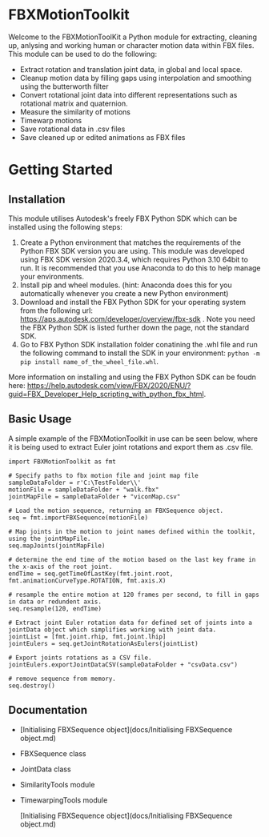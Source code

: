 # FBXMotionToolkit
Welcome to the FBXMotionToolKit a Python module for extracting, cleaning up, anlysing and working human or character motion data within FBX files.  This module can be used to do the following:

- Extract rotation and translation joint data, in global and local space.
- Cleanup motion data by filling gaps using interpolation and smoothing using the butterworth filter
- Convert rotational joint data into different representations such as rotational matrix and quaternion.
- Measure the similarity of motions
- Timewarp motions
- Save rotational data in .csv files
- Save cleaned up or edited animations as FBX files

# Getting Started

## Installation

This module utilises Autodesk's freely FBX Python SDK which can be installed using the following steps:

1. Create a Python environment that matches the requirements of the Python FBX SDK version you are using.  This module was developed using FBX SDK version 2020.3.4, which requires Python 3.10 64bit to run.  It is recommended that you use Anaconda to do this to help manage your environments.
2. Install pip and wheel modules. (hint: Anaconda does this for you automatically whenever you create a new Python environment)
3. Download and install the FBX Python SDK for your operating system from the following url: <a href="https://aps.autodesk.com/developer/overview/fbx-sdk"> https://aps.autodesk.com/developer/overview/fbx-sdk </a>.  Note you need the FBX Python SDK is listed further down the page, not the standard SDK.
4. Go to FBX Python SDK installation folder conatining the .whl file and run the following command to install the SDK in your environment: <code>python -m pip install name_of_the_wheel_file.whl</code>.

More information on installing and using the FBX Python SDK can be foudn here: <a href="https://help.autodesk.com/view/FBX/2020/ENU/?guid=FBX_Developer_Help_scripting_with_python_fbx_html">https://help.autodesk.com/view/FBX/2020/ENU/?guid=FBX_Developer_Help_scripting_with_python_fbx_html</a>.

## Basic Usage

A simple example of the FBXMotionToolkit in use can be seen below, where it is being used to extract Euler joint rotations and export them as .csv file.

```
import FBXMotionToolkit as fmt

# Specify paths to fbx motion file and joint map file
sampleDataFolder = r'C:\TestFolder\\'
motionFile = sampleDataFolder + "walk.fbx"
jointMapFile = sampleDataFolder + "viconMap.csv"

# Load the motion sequence, returning an FBXSequence object.
seq = fmt.importFBXSequence(motionFile)

# Map joints in the motion to joint names defined within the toolkit, using the jointMapFile. 
seq.mapJoints(jointMapFile)

# determine the end time of the motion based on the last key frame in the x-axis of the root joint.
endTime = seq.getTimeOfLastKey(fmt.joint.root, fmt.animationCurveType.ROTATION, fmt.axis.X)

# resample the entire motion at 120 frames per second, to fill in gaps in data or redundent axis.
seq.resample(120, endTime)

# Extract joint Euler rotation data for defined set of joints into a jointData object which simplifies working with joint data.
jointList = [fmt.joint.rhip, fmt.joint.lhip]
jointEulers = seq.getJointRotationAsEulers(jointList)

# Export joints rotations as a CSV file.
jointEulers.exportJointDataCSV(sampleDataFolder + "csvData.csv")

# remove sequence from memory.
seq.destroy()
```

## Documentation
- [Initialising FBXSequence object](docs/Initialising FBXSequence object.md)
- FBXSequence class
- JointData class
- SimilarityTools module
- TimewarpingTools module

  [Initialising FBXSequence object](docs/Initialising FBXSequence object.md)
